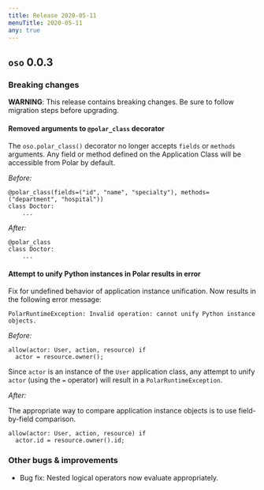 ```yaml
---
title: Release 2020-05-11
menuTitle: 2020-05-11
any: true
---
```


## `oso` 0.0.3

### Breaking changes

**WARNING**: This release contains breaking changes. Be sure
to follow migration steps before upgrading.

#### Removed arguments to `@polar_class` decorator

The `oso.polar_class()` decorator no longer accepts `fields` or
`methods` arguments. Any field or method defined on the Application Class
will be accessible from Polar by default.

*Before:*

```
@polar_class(fields=("id", "name", "specialty"), methods=("department", "hospital"))
class Doctor:
    ...
```

*After:*

```
@polar_class
class Doctor:
    ...
```

#### Attempt to unify Python instances in Polar results in error

Fix for undefined behavior of application instance unification.
Now results in the following error message:

```
PolarRuntimeException: Invalid operation: cannot unify Python instance objects.
```

*Before:*

```
allow(actor: User, action, resource) if
  actor = resource.owner();
```

Since `actor` is an instance of the `User` application class, any attempt
to unify `actor` (using the `=` operator) will result in a
`PolarRuntimeException`.

*After:*

The appropriate way to compare application instance objects is to use
field-by-field comparison.

```
allow(actor: User, action, resource) if
  actor.id = resource.owner().id;
```

### Other bugs & improvements


* Bug fix: Nested logical operators now evaluate appropriately.
